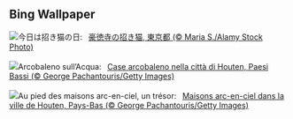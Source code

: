 ## Bing Wallpaper
![](https://www.bing.com/th?id=OHR.ManekiNeko_JA-JP6063646197_UHD.jpg&w=1000)今日は招き猫の日:&nbsp;&ensp;[豪徳寺の招き猫, 東京都 (© Maria S./Alamy Stock Photo)](https://www.bing.com/th?id=OHR.ManekiNeko_JA-JP6063646197_UHD.jpg)
<br><br/>
![](https://www.bing.com/th?id=OHR.HoutenHouses_IT-IT9070932054_UHD.jpg&w=1000)Arcobaleno sull’Acqua:&nbsp;&ensp;[Case arcobaleno nella città di Houten, Paesi Bassi (© George Pachantouris/Getty Images)](https://www.bing.com/th?id=OHR.HoutenHouses_IT-IT9070932054_UHD.jpg)
<br><br/>
![](https://www.bing.com/th?id=OHR.HoutenHouses_FR-FR2130005193_UHD.jpg&w=1000)Au pied des maisons arc-en-ciel, un trésor:&nbsp;&ensp;[Maisons arc-en-ciel dans la ville de Houten, Pays-Bas (© George Pachantouris/Getty Images)](https://www.bing.com/th?id=OHR.HoutenHouses_FR-FR2130005193_UHD.jpg)
<br><br/>
